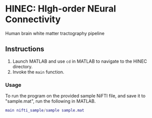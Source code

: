 # HINEC: HIgh-order NEural Connectivity

Human brain white matter tractography pipeline

## Instructions

1. Launch MATLAB and use `cd` in MATLAB to navigate to the HINEC directory.
1. Invoke the `main` function.

### Usage

To run the program on the provided sample NiFTI file, and save it to "sample.mat", run the following in MATLAB.

```matlab
main nifti_sample/sample sample.mat
```
